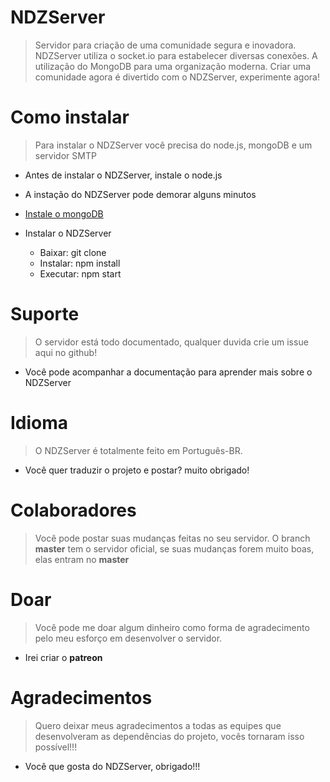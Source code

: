 # NDZServer
> Servidor para criação de uma comunidade segura e inovadora. NDZServer utiliza o socket.io para estabelecer diversas conexões. A utilização do MongoDB para uma organização moderna. Criar uma comunidade agora é divertido com o NDZServer, experimente agora!

# Como instalar
> Para instalar o NDZServer você precisa do node.js, mongoDB e um servidor SMTP

- Antes de instalar o NDZServer, instale o node.js
- A instação do NDZServer pode demorar alguns minutos

- [Instale o mongoDB](https://github.com/GuilhermeSantos001/NDZServer/wiki/Instalar-o-MongoDB)

- Instalar o NDZServer
    - Baixar: git clone
    - Instalar: npm install
    - Executar: npm start

# Suporte
> O servidor está todo documentado, qualquer duvida crie um issue aqui no github!

- Você pode acompanhar a documentação para aprender mais sobre o NDZServer

# Idioma
> O NDZServer é totalmente feito em Português-BR.

- Você quer traduzir o projeto e postar? muito obrigado!

# Colaboradores
> Você pode postar suas mudanças feitas no seu servidor. O branch **master** tem o servidor oficial, se suas mudanças forem muito boas, elas entram no **master**

# Doar
> Você pode me doar algum dinheiro como forma de agradecimento pelo meu esforço em desenvolver o servidor.

- Irei criar o **patreon**

# Agradecimentos
> Quero deixar meus agradecimentos a todas as equipes que desenvolveram as dependências do projeto, vocês tornaram isso possível!!!

- Você que gosta do NDZServer, obrigado!!!
